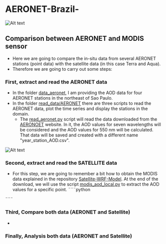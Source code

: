 # AERONET-Brazil-

![Alt text](https://github.com/rnoeliab/AERONET-Brazil-/blob/main/figures/area_study.png)

## Comparison between AERONET and MODIS sensor

* Here we are going to compare the in-situ data from several AERONET stations (point data) with the satellite data (in this case Terra and Aqua). 
* Therefore we are going to carry out some steps: 
### First, extract and read the AERONET data 
* In the folder [data_aeronet](https://github.com/rnoeliab/AERONET-Brazil-/tree/main/data_aeronet), I am providing the AOD data for four AERONET stations in the northeast of Sao Paulo.
* In the folder [read_data/AERONET](https://github.com/rnoeliab/AERONET-Brazil-/tree/main/read_data/AERONET) there are three scripts to read the AERONET data, plot the time series and display the stations in the domain. 
    - The [read_aeronet.py](https://github.com/rnoeliab/AERONET-Brazil-/blob/main/read_data/AERONET/read_aeronet.py) script will read the data downloaded from the [AERONOET](https://aeronet.gsfc.nasa.gov/cgi-bin/draw_map_display_aod_v3) website. In it, the AOD values for seven wavelengths will be considered and the AOD values for 550 nm will be calculated. That data will be saved and created with a different name "year_station_AOD.csv". 

![Alt text](https://github.com/rnoeliab/AERONET-Brazil-/blob/main/figures/stations.jpg)

### Second, extract and read the SATELLITE data 
* For this step, we are going to remember a bit how to obtain the MODIS data explained in the repository [Satellite-WRF-Model](https://github.com/rnoeliab/Satellite-WRF-Model). At the end of the download, we will use the script [modis_aod_local.py](https://github.com/rnoeliab/AERONET-Brazil-/blob/main/read_data/MODIS_MAIAC_AERONET/modis_aod_local.py) to extract the AOD values for a specific point. 
¨¨¨python

¨¨¨

### Third, Compare both data (AERONET and Satellite)
*
### Finally, Analysis both data (AERONET and Satellite)

